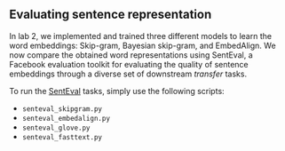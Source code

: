 ## Evaluating sentence representation

In lab 2, we implemented and trained three different models to learn the word embeddings: Skip-gram, Bayesian skip-gram,
and EmbedAlign. We now compare the obtained word representations using SentEval, a Facebook evaluation toolkit for
evaluating the quality of sentence embeddings through a diverse set of downstream _transfer_ tasks. 

To run the [SentEval](https://github.com/facebookresearch/SentEval) tasks, simply use the following scripts:
- `senteval_skipgram.py` 
- `senteval_embedalign.py`
- `senteval_glove.py`
- `senteval_fasttext.py`

